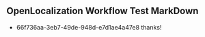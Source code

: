 ## OpenLocalization Workflow Test MarkDown
* 66f736aa-3eb7-49de-948d-e7d1ae4a47e8 thanks!

<!--HONumber=Aug16_HO3-->


